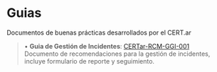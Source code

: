 # Guias

Documentos de buenas prácticas desarrollados por el CERT.ar


 > • **Guia de Gestión de Incidentes**: [CERTar-RCM-GGI-001](https://github.com/cert-ar/Guias/)  
> Documento de recomendaciones para la gestión de incidentes, incluye formulario de reporte y seguimiento.
